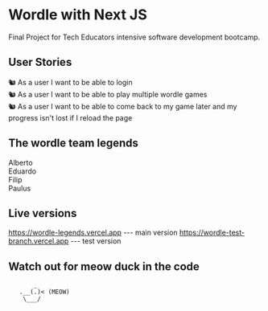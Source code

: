 # Wordle with Next JS

Final Project for Tech Educators intensive software development bootcamp.

## User Stories 

🐿️ As a user I want to be able to login  
🐿️ As a user I want to be able to play multiple wordle games  
🐿️ As a user I want to be able to come back to my game later and my progress isn't lost if I reload the page  

## The wordle team legends

Alberto  
Eduardo  
Filip  
Paulus  

## Live versions

https://wordle-legends.vercel.app --- main version
https://wordle-test-branch.vercel.app --- test version

## Watch out for meow duck in the code
           _   
       .__(.)< (MEOW)
        \___/
~~~~~~~~~~~~~~~~~~